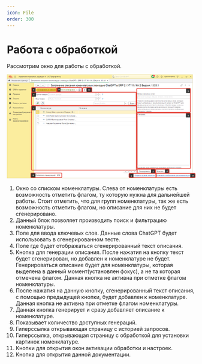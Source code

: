 ```yaml
---
icon: File
order: 300
---
```


# Работа с обработкой

Рассмотрим окно для работы с обработкой.

![Окно обработки](static/01_РаботаСОбработкой.png)

1. Окно со списком номенклатуры. Слева от номенклатуры есть возможность отметить флагом, ту которую нужна для дальнейшей работы. Стоит отметить, что для групп номенклатуры, так же есть возможность отметить флагом, но описание для них не будет сгенерировано.
2. Данный блок позволяет производить поиск и фильтрацию номенклатуры.
3. Поле для ввода ключевых слов. Данные слова ChatGPT будет использовать в сгенерированном тесте.
4. Поле где будет отображаться сгенерированный текст описания.
5. Кнопка для генерации описания. После нажатия на кнопку текст будет сгенерирован, но добавлен к номенклатуре не будет. Генерироваться описание будет для номенклатуры, которая выделена в данный момент(установлен фокус), а не та которая отмечена флагом. Данная кнопка не активна при отметке флагом номенклатуры. 
6. После нажатия на данную кнопку, сгенерированный текст описания, с помощью предыдущей кнопки, будет добавлен к номенклатуре. Данная кнопка не активна при отметке флагом номенклатуры. 
7. Данная кнопка генерирует и сразу добавляет описание к номенклатуре. 
8. Показывает количество доступных генераций.
9. Гиперссылка открывающая страницу с историей запросов.
10. Гиперссылка, открывающая страницу с обработкой для установки картинок номенклатуре.
11. Кнопки для открытия окон активации обработки и настроек.
12. Кнопка для открытия данной документации.
